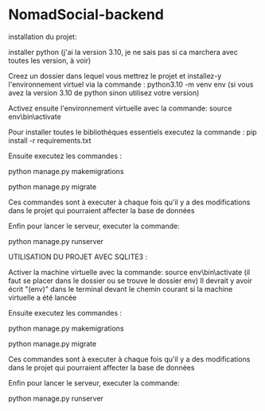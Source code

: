 # NomadSocial-backend

installation du projet:

installer python (j'ai la version 3.10, je ne sais pas si ca marchera avec toutes les version, à voir)

Creez un dossier dans lequel vous mettrez le projet et installez-y l'environnement virtuel via la commande : python3.10 -m venv env (si vous avez la version 3.10 de python sinon utilisez votre version)

Activez ensuite l'environnement virtuelle avec la commande: source env\bin\activate

Pour installer toutes le bibliothéques essentiels executez la commande : pip install -r requirements.txt

Ensuite executez les commandes :

python manage.py makemigrations

python manage.py migrate

Ces commandes sont à executer à chaque fois qu'il y a des modifications dans le projet qui pourraient affecter la base de données

Enfin pour lancer le serveur, executer la commande:

python manage.py runserver



UTILISATION DU PROJET AVEC SQLITE3 :

Activer la machine virtuelle avec la commande: source env\bin\activate (il faut se placer dans le dossier ou se trouve le dossier env)
Il devrait y avoir écrit "(env)" dans le terminal devant le chemin courant si la machine virtuelle a été lancée

Ensuite executez les commandes :

python manage.py makemigrations

python manage.py migrate

Ces commandes sont à executer à chaque fois qu'il y a des modifications dans le projet qui pourraient affecter la base de données

Enfin pour lancer le serveur, executer la commande:

python manage.py runserver
